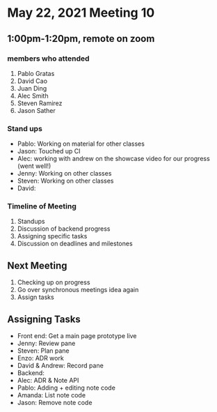 # May 22, 2021 Meeting 10

## 1:00pm-1:20pm, remote on zoom

### members who attended
1. Pablo Gratas
2. David Cao
3. Juan Ding
4. Alec Smith
5. Steven Ramirez
6. Jason Sather

### Stand ups
- Pablo: Working on material for other classes
- Jason: Touched up CI
- Alec: working with andrew on the showcase video for our progress (went well!)
- Jenny: Working on other classes
- Steven: Working on other classes
- David: 

### Timeline of Meeting
1. Standups
2. Discussion of backend progress
3. Assigning specific tasks
4. Discussion on deadlines and milestones

## Next Meeting
1. Checking up on progress
2. Go over synchronous meetings idea again
3. Assign tasks

## Assigning Tasks
- Front end: Get a main page prototype live
- Jenny: Review pane
- Steven: Plan pane
- Enzo: ADR work
- David & Andrew: Record pane
- Backend: 
- Alec: ADR & Note API
- Pablo: Adding + editing note code
- Amanda: List note code
- Jason: Remove note code





